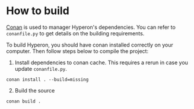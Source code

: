 # How to build

[Conan](https://docs.conan.io/2/index.html) is used to manager Hyperon's
dependencies. You can refer to   `conanfile.py` to get details on the building
requirements.

To build Hyperon, you should have conan installed correctly on your
computer. Then follow steps below to compile the project:

1. Install dependencies to conan cache. This requires a rerun in case you update
   `conanfile.py`.

```
conan install . --build=missing
```

2. Build the source

```
conan build .
```